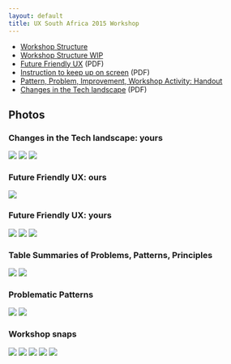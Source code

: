 ```yaml
---
layout: default
title: UX South Africa 2015 Workshop
---
```


* [Workshop Structure](workshop-structure.html)
* [Workshop Structure WIP](workshop-structure-wip/)
* [Future Friendly UX](/future-friendly-deck.pdf) (PDF)
* [Instruction to keep up on screen](instructions-to-keep-up-on-screen.pdf) (PDF)
* [Pattern, Problem, Improvement, Workshop Activity: Handout](ppiw/)
* [Changes in the Tech landscape](changes.pdf) (PDF)

## Photos

### Changes in the Tech landscape: yours

[![](WorkshopPhotos/thumbs/changes-in-the-tech-landscape-1.jpg)](WorkshopPhotos/changes-in-the-tech-landscape-1.jpg)
[![](WorkshopPhotos/thumbs/changes-in-the-tech-landscape-2.jpg)](WorkshopPhotos/changes-in-the-tech-landscape-2.jpg)
[![](WorkshopPhotos/thumbs/changes-in-the-tech-landscape-3.jpg)](WorkshopPhotos/changes-in-the-tech-landscape-3.jpg)

### Future Friendly UX: ours

[![](WorkshopPhotos/thumbs/ff-ux-principles-js.jpg)](WorkshopPhotos/ff-ux-principles-js.jpg)

### Future Friendly UX: yours

[![](WorkshopPhotos/thumbs/ff-ux-problems.jpg)](WorkshopPhotos/ff-ux-problems.jpg)
[![](WorkshopPhotos/thumbs/ff-ux-patterns.jpg)](WorkshopPhotos/ff-ux-patterns.jpg)
[![](WorkshopPhotos/thumbs/ff-ux-principles.jpg)](WorkshopPhotos/ff-ux-principles.jpg)

### Table Summaries of Problems, Patterns, Principles

[![](WorkshopPhotos/thumbs/problems-patterns-principles-1.jpg)](WorkshopPhotos/problems-patterns-principles-1.jpg)
[![](WorkshopPhotos/thumbs/problems-patterns-principles-2.jpg)](WorkshopPhotos/problems-patterns-principles-2.jpg)

### Problematic Patterns

[![](WorkshopPhotos/thumbs/problematic-patterns-1.jpg)](WorkshopPhotos/problematic-patterns-1.jpg)
[![](WorkshopPhotos/thumbs/problematic-patterns-2.jpg)](WorkshopPhotos/problematic-patterns-2.jpg)


### Workshop snaps

[![](WorkshopPhotos/thumbs/workshop-1.jpg)](WorkshopPhotos/workshop-1.jpg)
[![](WorkshopPhotos/thumbs/workshop-2.jpg)](WorkshopPhotos/workshop-2.jpg)
[![](WorkshopPhotos/thumbs/workshop-3.jpg)](WorkshopPhotos/workshop-3.jpg)
[![](WorkshopPhotos/thumbs/workshop-4.jpg)](WorkshopPhotos/workshop-4.jpg)
[![](WorkshopPhotos/thumbs/workshop-5.jpg)](WorkshopPhotos/workshop-5.jpg)
